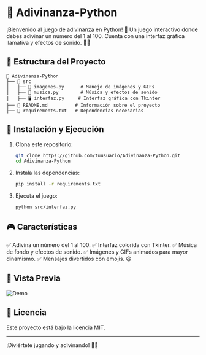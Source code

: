 # 🎯 Adivinanza-Python

¡Bienvenido al juego de adivinanza en Python! 🎉 Un juego interactivo donde debes adivinar un número del 1 al 100. Cuenta con una interfaz gráfica llamativa y efectos de sonido. 🔢🎶

## 📂 Estructura del Proyecto

```
📂 Adivinanza-Python
├── 📂 src
│   ├── 🎨 imagenes.py      # Manejo de imágenes y GIFs
│   ├── 🎵 musica.py        # Música y efectos de sonido
│   ├── 🖥️ interfaz.py     # Interfaz gráfica con Tkinter
├── 📜 README.md          # Información sobre el proyecto
├── 📜 requirements.txt   # Dependencias necesarias
```

## 🚀 Instalación y Ejecución

1. Clona este repositorio:
   ```bash
   git clone https://github.com/tuusuario/Adivinanza-Python.git
   cd Adivinanza-Python
   ```

2. Instala las dependencias:
   ```bash
   pip install -r requirements.txt
   ```

3. Ejecuta el juego:
   ```bash
   python src/interfaz.py
   ```

## 🎮 Características

✅ Adivina un número del 1 al 100.
✅ Interfaz colorida con Tkinter.
✅ Música de fondo y efectos de sonido.
✅ Imágenes y GIFs animados para mayor dinamismo.
✅ Mensajes divertidos con emojis. 😆

## 📸 Vista Previa

![Demo](https://media.giphy.com/media/3oriO0OEd9QIDdllqo/giphy.gif)

## 📜 Licencia
Este proyecto está bajo la licencia MIT.

---

¡Diviértete jugando y adivinando! 🎯😃

